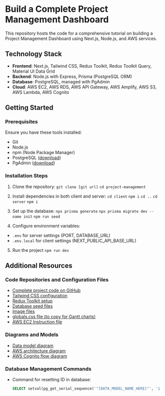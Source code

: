 # Build a Complete Project Management Dashboard



This repository hosts the code for a comprehensive tutorial on building a Project Management Dashboard using Next.js, Node.js, and AWS services.



## Technology Stack

- **Frontend**: Next.js, Tailwind CSS, Redux Toolkit, Redux Toolkit Query, Material UI Data Grid
- **Backend**: Node.js with Express, Prisma (PostgreSQL ORM)
- **Database**: PostgreSQL, managed with PgAdmin
- **Cloud**: AWS EC2, AWS RDS, AWS API Gateway, AWS Amplify, AWS S3, AWS Lambda, AWS Cognito

## Getting Started

### Prerequisites

Ensure you have these tools installed:

- Git
- Node.js
- npm (Node Package Manager)
- PostgreSQL ([download](https://www.postgresql.org/download/))
- PgAdmin ([download](https://www.pgadmin.org/download/))

### Installation Steps

1. Clone the repository:
   `git clone [git url]`
   `cd project-management`

2. Install dependencies in both client and server:
   `cd client`
   `npm i`
   `cd ..`
   `cd server`
   `npm i`

3. Set up the database:
   `npx prisma generate`
   `npx prisma migrate dev --name init`
   `npm run seed`

4. Configure environment variables:

- `.env` for server settings (PORT, DATABASE_URL)
- `.env.local` for client settings (NEXT_PUBLIC_API_BASE_URL)

5. Run the project
   `npm run dev`

## Additional Resources

### Code Repositories and Configuration Files

- [Complete project code on GitHub](https://github.com/HaoyuWan/project-management)
- [Tailwind CSS configuration](https://github.com/HaoyuWan/project-management/blob/master/client/tailwind.config.ts)
- [Redux Toolkit setup](https://github.com/HaoyuWan/project-management/blob/master/client/src/app/redux.tsx)
- [Database seed files](https://github.com/HaoyuWan/project-management/tree/master/server/prisma/seedData)
- [Image files](https://github.com/HaoyuWan/project-management/tree/master/client/public)
- [globals.css file (to copy for Gantt charts)](https://github.com/HaoyuWan/project-management/blob/master/client/src/app/globals.css)
- [AWS EC2 Instruction file](https://github.com/HaoyuWan/project-management/blob/master/server/aws-ec2-instructions.md)

### Diagrams and Models

- [Data model diagram](https://lucid.app/lucidchart/877dec2c-db89-4f7b-9ce0-80ce88b6ee37/edit)
- [AWS architecture diagram](https://lucid.app/lucidchart/62c20695-d936-4ee7-9a53-ceef7aef8127/edit)
- [AWS Cognito flow diagram](https://lucid.app/lucidchart/9e17e28e-6fe5-41df-b04b-b378fa21eb8f/edit)

### Database Management Commands

- Command for resetting ID in database:
  ```sql
  SELECT setval(pg_get_serial_sequence('"[DATA_MODEL_NAME_HERE]"', 'id'), coalesce(max(id)+1, 1), false) FROM "[DATA_MODEL_NAME_HERE]";
  ```
